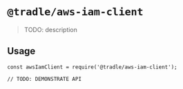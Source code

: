 # `@tradle/aws-iam-client`

> TODO: description

## Usage

```
const awsIamClient = require('@tradle/aws-iam-client');

// TODO: DEMONSTRATE API
```
